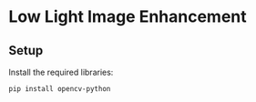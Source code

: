 # Low Light Image Enhancement

## Setup

Install the required libraries:

```sh
pip install opencv-python